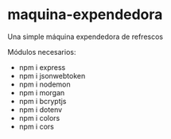 # maquina-expendedora
Una simple máquina expendedora de refrescos

Módulos necesarios:
- npm i express
- npm i jsonwebtoken
- npm i nodemon
- npm i morgan
- npm i bcryptjs
- npm i dotenv
- npm i colors
- npm i cors
